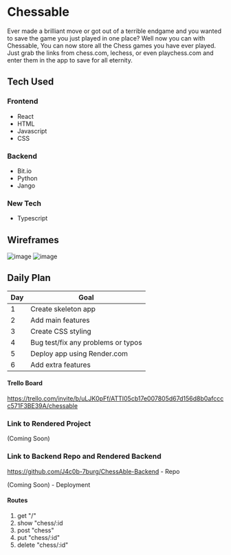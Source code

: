 # Chessable

Ever made a brilliant move or got out of a terrible endgame and you wanted to save the game you just played in one place? Well now you can with Chessable, You can now store all the Chess games you have ever played. Just grab the links from chess.com, lechess, or even playchess.com and enter them in the app to save for all eternity.

## Tech Used

### Frontend

- React
- HTML
- Javascript
- CSS

### Backend

- Bit.io
- Python
- Jango

### New Tech

- Typescript

## Wireframes

![image](https://user-images.githubusercontent.com/113205902/223561433-0555e003-7331-49d9-abf2-bdcebf900fb0.png)
![image](https://user-images.githubusercontent.com/113205902/223562297-c4362f64-791c-47da-9469-26093c5439ba.png)

## Daily Plan

| Day | Goal |
|-----|------|
| 1 | Create skeleton app |
| 2 | Add main features |
| 3 | Create CSS styling  |
| 4 | Bug test/fix any problems or typos |
| 5 | Deploy app using Render.com |
| 6 | Add extra features |

#### Trello Board

https://trello.com/invite/b/uLJK0pFf/ATTI05cb17e007805d67d156d8b0afcccc571F3BE39A/chessable

### Link to Rendered Project

(Coming Soon)

### Link to Backend Repo and Rendered Backend

https://github.com/J4c0b-7burg/ChessAble-Backend - Repo

(Coming Soon) - Deployment

#### Routes

1. get "/"
2. show "chess/:id
2. post "chess"
4. put "chess/:id"
5. delete "chess/:id"
